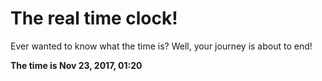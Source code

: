 # The real time clock!

Ever wanted to know what the time is? Well, your journey is about to end!

**The time is Nov 23, 2017, 01:20**
